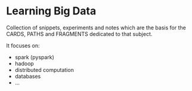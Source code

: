 
# Learning Big Data

Collection of snippets, experiments and notes which are the basis for the CARDS, PATHS and FRAGMENTS dedicated to that subject.

It focuses on:
* spark (pyspark)
* hadoop
* distributed computation
* databases
* ...
